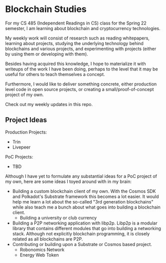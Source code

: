 # Blockchain Studies
For my CS 485 (Independent Readings in CS) class for the Spring 22 semester,
I am learning about blockchain and cryptocurrency technologies.

My weekly work will consist of research such as reading whitepapers, learning
about projects, studying the underlying technology behind blockchains and
various projects, and experimenting with projects (either by using them or
developing with them).

Besides having acquired this knowledge, I hope to materialize it with writeups
of the work I have been doing, perhaps to the level that it may be useful for
others to teach themselves a concept.

Furthermore, I would like to deliver something concrete, either production
level code in open source projects, or creating a small/proof-of-concept
project of my own.

Check out my weekly updates in this repo.

## Project Ideas
Production Projects:
- Trin
- Livepeer

PoC Projects:
- TBD

Although I have yet to formulate any substantial ideas for a PoC project of
my own, here are some ideas I toyed around with in my brain:
- Building a custom blockchain client of my own. With the Cosmos SDK and
Polkadot's Substrate framework this becomes a lot easier. It would help me
learn a lot about the so-called "3rd generation blockchains" while also
teach me a bunch about what goes into building a blockchain client.
    - Building a university or club currency
- Building a P2P networking application with libp2p. Libp2p is a modular
library that contains different modules that go into building a networking
stack. Although not explicitly blockchain programming, it is closely related
as all blockchains are P2P.
- Contributing or building upon a Substrate or Cosmos based project.
    - Robonomics Network
    - Energy Web Token
